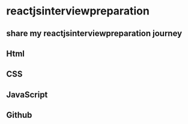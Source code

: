 # reactjsinterviewpreparation

## share my  reactjsinterviewpreparation journey 

## Html


## CSS


## JavaScript

## Github
